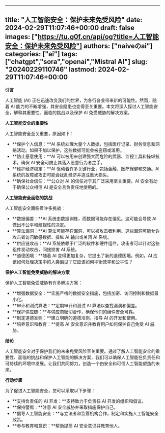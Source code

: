 
---
title: "人工智能安全：保护未来免受风险"
date: 2024-02-29T11:07:46+00:00
draft: false
images: ["https://tu.g0f.cn/api/og?title=人工智能安全：保护未来免受风险"]
authors: ["naiveのai"]
categories: ["ai"]
tags: ["chatgpt","sora","openai","Mistral AI"]
slug: "20240229110746"
lastmod: 2024-02-29T11:07:46+00:00
---
**引言**

人工智能 (AI) 正在迅速改变我们的世界，为各行各业带来新的可能性。然而，随着 AI 能力的不断增强，其安全隐患也变得至关重要。本文将深入探讨人工智能安全，解释其重要性、面临的挑战以及保护 AI 免受威胁的解决方案。

**人工智能安全的重要性**

人工智能安全至关重要，原因如下：

- **保护个人信息：**AI 系统处理大量个人数据，包括医疗记录、财务信息和网络活动。如果不加以保护，这些数据可能会被盗窃或滥用。
- **防止恶意使用：**AI 可以被用来创建强大而危险的武器、监视工具和操纵技术。确保 AI 安全可防止其落入恶意行为者之手。
- **维护经济稳定：**AI 驱动着许多关键行业，包括金融、医疗保健和交通。AI 系统的故障或攻击可能会扰乱经济并造成重大损失。
- **确保社会信任：**公众对 AI 的信任对于其广泛采用至关重要。AI 安全有助于确保公众相信 AI 是安全且负责任地使用的。

**人工智能安全面临的挑战**

人工智能安全面临着许多挑战：

- **数据偏差：**AI 系统由数据训练，而数据可能存在偏见。这可能会导致 AI 做出不公平和歧视性的决定。
- **算法漏洞：**AI 算法可能存在漏洞，可以被攻击者利用。这些漏洞可能允许攻击者访问敏感数据、操纵 AI 输出或关闭 AI 系统。
- **供应链攻击：**AI 系统依赖于广泛的软件和硬件组件。攻击者可以针对这些组件发动攻击，间接损害 AI 系统。
- **道德困境：**随着 AI 变得更加复杂，它提出了新的道德困境。例如，AI 应该如何处理决策中的人类偏见？它应该如何平衡效率和公平性？

**保护人工智能免受威胁的解决方案**

保护人工智能免受威胁有许多解决方案：

- **增强数据安全：**实施严格的数据安全措施，包括加密、访问控制和数据最小化。
- **审计和测试算法：**定期审计和测试 AI 算法以查找漏洞和偏差。
- **保护供应链：**与供应商密切合作，确保他们的组件安全可靠。
- **制定道德准则：**建立明确的道德准则，指导 AI 的开发和使用。
- **培养意识和教育：**提高 AI 安全意识并教育用户如何保护自己免受 AI 威胁。

**结论**

人工智能安全对于保护我们的未来免受风险至关重要。通过了解人工智能安全的重要性、面临的挑战和保护人工智能的解决方案，我们可以确保人工智能在负责任和可持续的环境中发展。让我们共同努力，创造一个由安全和可信人工智能塑造的未来。

**行动步骤**

为了促进人工智能安全，您可以采取以下步骤：

- **支持负责任的 AI 开发：**支持致力于负责任 AI 开发的组织和倡议。
- **保持警惕：**注意 AI 安全威胁并采取措施保护自己。
- **倡导人工智能安全：**与立法者和监管机构合作，制定和实施人工智能安全政策。
- **参与教育和意识：**帮助提高 AI 安全意识并教育他人。